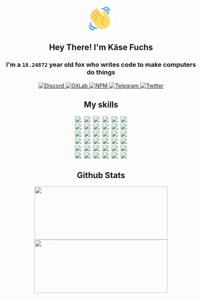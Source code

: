 <div><p align=center><img src=./resources/images/wave.gif width=64px height=64px></p><h2 align=center>Hey There! I'm Käse Fuchs</h2><h3 align=center>I'm a <code>18.24872</code> year old fox who writes code to make computers do things</h3><p align=center><a href=https://discord.com/users/507526681125322772><img alt=Discord src="https://img.shields.io/badge/Discord-5865F2?logo=discord&logoColor=white&style=flat-square#a0d7bc58bed1add2b6354c7599237513"> </a><a href=https://gitlab.com/kasefuchs><img alt=GitLab src="https://img.shields.io/badge/GitLab-330F63?logo=gitlab&logoColor=white&style=flat-square#a0d7bc58bed1add2b6354c7599237513"> </a><a href=https://npmjs.com/~kasefuchs><img alt=NPM src="https://img.shields.io/badge/NPM-CB3837?logo=npm&logoColor=white&style=flat-square#a0d7bc58bed1add2b6354c7599237513"> </a><a href=https://t.me/kasefuchs><img alt=Telegram src="https://img.shields.io/badge/Telegram-2CA5E0?logo=telegram&logoColor=white&style=flat-square#a0d7bc58bed1add2b6354c7599237513"> </a><a href=https://twitter.com/kasefuchs><img alt=Twitter src="https://img.shields.io/badge/Twitter-1DA1F2?logo=twitter&logoColor=white&style=flat-square#a0d7bc58bed1add2b6354c7599237513"></a></p><h2 align=center>My skills</h2><p align=center><a href=https://aws.amazon.com/ ><picture><source srcset="https://skillicons.dev/icons?i=aws&theme=dark#a0d7bc58bed1add2b6354c7599237513" media="(prefers-color-scheme: dark)"><source srcset="https://skillicons.dev/icons?i=aws&theme=light#a0d7bc58bed1add2b6354c7599237513" media="(prefers-color-scheme: light), (prefers-color-scheme: no-preference)"><img src="https://skillicons.dev/icons?i=aws&theme=light#a0d7bc58bed1add2b6354c7599237513"></picture></a>&nbsp;&nbsp;<a href=https://en.wikipedia.org/wiki/Bash_(Unix_shell)><picture><source srcset="https://skillicons.dev/icons?i=bash&theme=dark#a0d7bc58bed1add2b6354c7599237513" media="(prefers-color-scheme: dark)"><source srcset="https://skillicons.dev/icons?i=bash&theme=light#a0d7bc58bed1add2b6354c7599237513" media="(prefers-color-scheme: light), (prefers-color-scheme: no-preference)"><img src="https://skillicons.dev/icons?i=bash&theme=light#a0d7bc58bed1add2b6354c7599237513"></picture></a>&nbsp;&nbsp;<a href=https://discord.com/developers/docs><picture><source srcset="https://skillicons.dev/icons?i=bots&theme=dark#a0d7bc58bed1add2b6354c7599237513" media="(prefers-color-scheme: dark)"><source srcset="https://skillicons.dev/icons?i=bots&theme=light#a0d7bc58bed1add2b6354c7599237513" media="(prefers-color-scheme: light), (prefers-color-scheme: no-preference)"><img src="https://skillicons.dev/icons?i=bots&theme=light#a0d7bc58bed1add2b6354c7599237513"></picture></a>&nbsp;&nbsp;<a href=https://www.cloudflare.com/ ><picture><source srcset="https://skillicons.dev/icons?i=cloudflare&theme=dark#a0d7bc58bed1add2b6354c7599237513" media="(prefers-color-scheme: dark)"><source srcset="https://skillicons.dev/icons?i=cloudflare&theme=light#a0d7bc58bed1add2b6354c7599237513" media="(prefers-color-scheme: light), (prefers-color-scheme: no-preference)"><img src="https://skillicons.dev/icons?i=cloudflare&theme=light#a0d7bc58bed1add2b6354c7599237513"></picture></a>&nbsp;&nbsp;<a href=https://en.wikipedia.org/wiki/CSS><picture><source srcset="https://skillicons.dev/icons?i=css&theme=dark#a0d7bc58bed1add2b6354c7599237513" media="(prefers-color-scheme: dark)"><source srcset="https://skillicons.dev/icons?i=css&theme=light#a0d7bc58bed1add2b6354c7599237513" media="(prefers-color-scheme: light), (prefers-color-scheme: no-preference)"><img src="https://skillicons.dev/icons?i=css&theme=light#a0d7bc58bed1add2b6354c7599237513"></picture></a>&nbsp;&nbsp;<a href=https://www.docker.com/ ><picture><source srcset="https://skillicons.dev/icons?i=docker&theme=dark#a0d7bc58bed1add2b6354c7599237513" media="(prefers-color-scheme: dark)"><source srcset="https://skillicons.dev/icons?i=docker&theme=light#a0d7bc58bed1add2b6354c7599237513" media="(prefers-color-scheme: light), (prefers-color-scheme: no-preference)"><img src="https://skillicons.dev/icons?i=docker&theme=light#a0d7bc58bed1add2b6354c7599237513"></picture></a><br><a href=https://www.electronjs.org/ ><picture><source srcset="https://skillicons.dev/icons?i=electron&theme=dark#a0d7bc58bed1add2b6354c7599237513" media="(prefers-color-scheme: dark)"><source srcset="https://skillicons.dev/icons?i=electron&theme=light#a0d7bc58bed1add2b6354c7599237513" media="(prefers-color-scheme: light), (prefers-color-scheme: no-preference)"><img src="https://skillicons.dev/icons?i=electron&theme=light#a0d7bc58bed1add2b6354c7599237513"></picture></a>&nbsp;&nbsp;<a href=https://expressjs.com/ ><picture><source srcset="https://skillicons.dev/icons?i=express&theme=dark#a0d7bc58bed1add2b6354c7599237513" media="(prefers-color-scheme: dark)"><source srcset="https://skillicons.dev/icons?i=express&theme=light#a0d7bc58bed1add2b6354c7599237513" media="(prefers-color-scheme: light), (prefers-color-scheme: no-preference)"><img src="https://skillicons.dev/icons?i=express&theme=light#a0d7bc58bed1add2b6354c7599237513"></picture></a>&nbsp;&nbsp;<a href=https://www.figma.com/ ><picture><source srcset="https://skillicons.dev/icons?i=figma&theme=dark#a0d7bc58bed1add2b6354c7599237513" media="(prefers-color-scheme: dark)"><source srcset="https://skillicons.dev/icons?i=figma&theme=light#a0d7bc58bed1add2b6354c7599237513" media="(prefers-color-scheme: light), (prefers-color-scheme: no-preference)"><img src="https://skillicons.dev/icons?i=figma&theme=light#a0d7bc58bed1add2b6354c7599237513"></picture></a>&nbsp;&nbsp;<a href=https://firebase.google.com/ ><picture><source srcset="https://skillicons.dev/icons?i=firebase&theme=dark#a0d7bc58bed1add2b6354c7599237513" media="(prefers-color-scheme: dark)"><source srcset="https://skillicons.dev/icons?i=firebase&theme=light#a0d7bc58bed1add2b6354c7599237513" media="(prefers-color-scheme: light), (prefers-color-scheme: no-preference)"><img src="https://skillicons.dev/icons?i=firebase&theme=light#a0d7bc58bed1add2b6354c7599237513"></picture></a>&nbsp;&nbsp;<a href=https://flask.palletsprojects.com/ ><picture><source srcset="https://skillicons.dev/icons?i=flask&theme=dark#a0d7bc58bed1add2b6354c7599237513" media="(prefers-color-scheme: dark)"><source srcset="https://skillicons.dev/icons?i=flask&theme=light#a0d7bc58bed1add2b6354c7599237513" media="(prefers-color-scheme: light), (prefers-color-scheme: no-preference)"><img src="https://skillicons.dev/icons?i=flask&theme=light#a0d7bc58bed1add2b6354c7599237513"></picture></a>&nbsp;&nbsp;<a href=https://cloud.google.com/ ><picture><source srcset="https://skillicons.dev/icons?i=gcp&theme=dark#a0d7bc58bed1add2b6354c7599237513" media="(prefers-color-scheme: dark)"><source srcset="https://skillicons.dev/icons?i=gcp&theme=light#a0d7bc58bed1add2b6354c7599237513" media="(prefers-color-scheme: light), (prefers-color-scheme: no-preference)"><img src="https://skillicons.dev/icons?i=gcp&theme=light#a0d7bc58bed1add2b6354c7599237513"></picture></a><br><a href=https://git-scm.com/ ><picture><source srcset="https://skillicons.dev/icons?i=git&theme=dark#a0d7bc58bed1add2b6354c7599237513" media="(prefers-color-scheme: dark)"><source srcset="https://skillicons.dev/icons?i=git&theme=light#a0d7bc58bed1add2b6354c7599237513" media="(prefers-color-scheme: light), (prefers-color-scheme: no-preference)"><img src="https://skillicons.dev/icons?i=git&theme=light#a0d7bc58bed1add2b6354c7599237513"></picture></a>&nbsp;&nbsp;<a href=https://github.com/ ><picture><source srcset="https://skillicons.dev/icons?i=github&theme=dark#a0d7bc58bed1add2b6354c7599237513" media="(prefers-color-scheme: dark)"><source srcset="https://skillicons.dev/icons?i=github&theme=light#a0d7bc58bed1add2b6354c7599237513" media="(prefers-color-scheme: light), (prefers-color-scheme: no-preference)"><img src="https://skillicons.dev/icons?i=github&theme=light#a0d7bc58bed1add2b6354c7599237513"></picture></a>&nbsp;&nbsp;<a href=https://gitlab.com/ ><picture><source srcset="https://skillicons.dev/icons?i=gitlab&theme=dark#a0d7bc58bed1add2b6354c7599237513" media="(prefers-color-scheme: dark)"><source srcset="https://skillicons.dev/icons?i=gitlab&theme=light#a0d7bc58bed1add2b6354c7599237513" media="(prefers-color-scheme: light), (prefers-color-scheme: no-preference)"><img src="https://skillicons.dev/icons?i=gitlab&theme=light#a0d7bc58bed1add2b6354c7599237513"></picture></a>&nbsp;&nbsp;<a href=https://www.heroku.com/ ><picture><source srcset="https://skillicons.dev/icons?i=heroku&theme=dark#a0d7bc58bed1add2b6354c7599237513" media="(prefers-color-scheme: dark)"><source srcset="https://skillicons.dev/icons?i=heroku&theme=light#a0d7bc58bed1add2b6354c7599237513" media="(prefers-color-scheme: light), (prefers-color-scheme: no-preference)"><img src="https://skillicons.dev/icons?i=heroku&theme=light#a0d7bc58bed1add2b6354c7599237513"></picture></a>&nbsp;&nbsp;<a href=https://en.wikipedia.org/wiki/HTML><picture><source srcset="https://skillicons.dev/icons?i=html&theme=dark#a0d7bc58bed1add2b6354c7599237513" media="(prefers-color-scheme: dark)"><source srcset="https://skillicons.dev/icons?i=html&theme=light#a0d7bc58bed1add2b6354c7599237513" media="(prefers-color-scheme: light), (prefers-color-scheme: no-preference)"><img src="https://skillicons.dev/icons?i=html&theme=light#a0d7bc58bed1add2b6354c7599237513"></picture></a>&nbsp;&nbsp;<a href=https://en.wikipedia.org/wiki/JavaScript><picture><source srcset="https://skillicons.dev/icons?i=js&theme=dark#a0d7bc58bed1add2b6354c7599237513" media="(prefers-color-scheme: dark)"><source srcset="https://skillicons.dev/icons?i=js&theme=light#a0d7bc58bed1add2b6354c7599237513" media="(prefers-color-scheme: light), (prefers-color-scheme: no-preference)"><img src="https://skillicons.dev/icons?i=js&theme=light#a0d7bc58bed1add2b6354c7599237513"></picture></a><br><a href=https://en.wikipedia.org/wiki/Linux><picture><source srcset="https://skillicons.dev/icons?i=linux&theme=dark#a0d7bc58bed1add2b6354c7599237513" media="(prefers-color-scheme: dark)"><source srcset="https://skillicons.dev/icons?i=linux&theme=light#a0d7bc58bed1add2b6354c7599237513" media="(prefers-color-scheme: light), (prefers-color-scheme: no-preference)"><img src="https://skillicons.dev/icons?i=linux&theme=light#a0d7bc58bed1add2b6354c7599237513"></picture></a>&nbsp;&nbsp;<a href=https://mui.com/ ><picture><source srcset="https://skillicons.dev/icons?i=materialui&theme=dark#a0d7bc58bed1add2b6354c7599237513" media="(prefers-color-scheme: dark)"><source srcset="https://skillicons.dev/icons?i=materialui&theme=light#a0d7bc58bed1add2b6354c7599237513" media="(prefers-color-scheme: light), (prefers-color-scheme: no-preference)"><img src="https://skillicons.dev/icons?i=materialui&theme=light#a0d7bc58bed1add2b6354c7599237513"></picture></a>&nbsp;&nbsp;<a href=https://en.wikipedia.org/wiki/Markdown><picture><source srcset="https://skillicons.dev/icons?i=md&theme=dark#a0d7bc58bed1add2b6354c7599237513" media="(prefers-color-scheme: dark)"><source srcset="https://skillicons.dev/icons?i=md&theme=light#a0d7bc58bed1add2b6354c7599237513" media="(prefers-color-scheme: light), (prefers-color-scheme: no-preference)"><img src="https://skillicons.dev/icons?i=md&theme=light#a0d7bc58bed1add2b6354c7599237513"></picture></a>&nbsp;&nbsp;<a href=https://www.mongodb.com/ ><picture><source srcset="https://skillicons.dev/icons?i=mongodb&theme=dark#a0d7bc58bed1add2b6354c7599237513" media="(prefers-color-scheme: dark)"><source srcset="https://skillicons.dev/icons?i=mongodb&theme=light#a0d7bc58bed1add2b6354c7599237513" media="(prefers-color-scheme: light), (prefers-color-scheme: no-preference)"><img src="https://skillicons.dev/icons?i=mongodb&theme=light#a0d7bc58bed1add2b6354c7599237513"></picture></a>&nbsp;&nbsp;<a href=https://www.mysql.com/ ><picture><source srcset="https://skillicons.dev/icons?i=mysql&theme=dark#a0d7bc58bed1add2b6354c7599237513" media="(prefers-color-scheme: dark)"><source srcset="https://skillicons.dev/icons?i=mysql&theme=light#a0d7bc58bed1add2b6354c7599237513" media="(prefers-color-scheme: light), (prefers-color-scheme: no-preference)"><img src="https://skillicons.dev/icons?i=mysql&theme=light#a0d7bc58bed1add2b6354c7599237513"></picture></a>&nbsp;&nbsp;<a href=https://nextjs.org/ ><picture><source srcset="https://skillicons.dev/icons?i=nextjs&theme=dark#a0d7bc58bed1add2b6354c7599237513" media="(prefers-color-scheme: dark)"><source srcset="https://skillicons.dev/icons?i=nextjs&theme=light#a0d7bc58bed1add2b6354c7599237513" media="(prefers-color-scheme: light), (prefers-color-scheme: no-preference)"><img src="https://skillicons.dev/icons?i=nextjs&theme=light#a0d7bc58bed1add2b6354c7599237513"></picture></a><br><a href=https://nodejs.org/en/ ><picture><source srcset="https://skillicons.dev/icons?i=nodejs&theme=dark#a0d7bc58bed1add2b6354c7599237513" media="(prefers-color-scheme: dark)"><source srcset="https://skillicons.dev/icons?i=nodejs&theme=light#a0d7bc58bed1add2b6354c7599237513" media="(prefers-color-scheme: light), (prefers-color-scheme: no-preference)"><img src="https://skillicons.dev/icons?i=nodejs&theme=light#a0d7bc58bed1add2b6354c7599237513"></picture></a>&nbsp;&nbsp;<a href=https://www.postgresql.org/ ><picture><source srcset="https://skillicons.dev/icons?i=postgres&theme=dark#a0d7bc58bed1add2b6354c7599237513" media="(prefers-color-scheme: dark)"><source srcset="https://skillicons.dev/icons?i=postgres&theme=light#a0d7bc58bed1add2b6354c7599237513" media="(prefers-color-scheme: light), (prefers-color-scheme: no-preference)"><img src="https://skillicons.dev/icons?i=postgres&theme=light#a0d7bc58bed1add2b6354c7599237513"></picture></a>&nbsp;&nbsp;<a href=https://learn.microsoft.com/en-us/powershell/ ><picture><source srcset="https://skillicons.dev/icons?i=powershell&theme=dark#a0d7bc58bed1add2b6354c7599237513" media="(prefers-color-scheme: dark)"><source srcset="https://skillicons.dev/icons?i=powershell&theme=light#a0d7bc58bed1add2b6354c7599237513" media="(prefers-color-scheme: light), (prefers-color-scheme: no-preference)"><img src="https://skillicons.dev/icons?i=powershell&theme=light#a0d7bc58bed1add2b6354c7599237513"></picture></a>&nbsp;&nbsp;<a href=https://www.python.org/ ><picture><source srcset="https://skillicons.dev/icons?i=py&theme=dark#a0d7bc58bed1add2b6354c7599237513" media="(prefers-color-scheme: dark)"><source srcset="https://skillicons.dev/icons?i=py&theme=light#a0d7bc58bed1add2b6354c7599237513" media="(prefers-color-scheme: light), (prefers-color-scheme: no-preference)"><img src="https://skillicons.dev/icons?i=py&theme=light#a0d7bc58bed1add2b6354c7599237513"></picture></a>&nbsp;&nbsp;<a href=https://www.raspberrypi.org/ ><picture><source srcset="https://skillicons.dev/icons?i=raspberrypi&theme=dark#a0d7bc58bed1add2b6354c7599237513" media="(prefers-color-scheme: dark)"><source srcset="https://skillicons.dev/icons?i=raspberrypi&theme=light#a0d7bc58bed1add2b6354c7599237513" media="(prefers-color-scheme: light), (prefers-color-scheme: no-preference)"><img src="https://skillicons.dev/icons?i=raspberrypi&theme=light#a0d7bc58bed1add2b6354c7599237513"></picture></a>&nbsp;&nbsp;<a href=https://reactjs.org/ ><picture><source srcset="https://skillicons.dev/icons?i=react&theme=dark#a0d7bc58bed1add2b6354c7599237513" media="(prefers-color-scheme: dark)"><source srcset="https://skillicons.dev/icons?i=react&theme=light#a0d7bc58bed1add2b6354c7599237513" media="(prefers-color-scheme: light), (prefers-color-scheme: no-preference)"><img src="https://skillicons.dev/icons?i=react&theme=light#a0d7bc58bed1add2b6354c7599237513"></picture></a><br><a href=https://redux.js.org/ ><picture><source srcset="https://skillicons.dev/icons?i=redux&theme=dark#a0d7bc58bed1add2b6354c7599237513" media="(prefers-color-scheme: dark)"><source srcset="https://skillicons.dev/icons?i=redux&theme=light#a0d7bc58bed1add2b6354c7599237513" media="(prefers-color-scheme: light), (prefers-color-scheme: no-preference)"><img src="https://skillicons.dev/icons?i=redux&theme=light#a0d7bc58bed1add2b6354c7599237513"></picture></a>&nbsp;&nbsp;<a href=https://en.wikipedia.org/wiki/Regular_expression><picture><source srcset="https://skillicons.dev/icons?i=regex&theme=dark#a0d7bc58bed1add2b6354c7599237513" media="(prefers-color-scheme: dark)"><source srcset="https://skillicons.dev/icons?i=regex&theme=light#a0d7bc58bed1add2b6354c7599237513" media="(prefers-color-scheme: light), (prefers-color-scheme: no-preference)"><img src="https://skillicons.dev/icons?i=regex&theme=light#a0d7bc58bed1add2b6354c7599237513"></picture></a>&nbsp;&nbsp;<a href=https://en.wikipedia.org/wiki/Sass_(stylesheet_language)><picture><source srcset="https://skillicons.dev/icons?i=sass&theme=dark#a0d7bc58bed1add2b6354c7599237513" media="(prefers-color-scheme: dark)"><source srcset="https://skillicons.dev/icons?i=sass&theme=light#a0d7bc58bed1add2b6354c7599237513" media="(prefers-color-scheme: light), (prefers-color-scheme: no-preference)"><img src="https://skillicons.dev/icons?i=sass&theme=light#a0d7bc58bed1add2b6354c7599237513"></picture></a>&nbsp;&nbsp;<a href=https://www.typescriptlang.org/ ><picture><source srcset="https://skillicons.dev/icons?i=ts&theme=dark#a0d7bc58bed1add2b6354c7599237513" media="(prefers-color-scheme: dark)"><source srcset="https://skillicons.dev/icons?i=ts&theme=light#a0d7bc58bed1add2b6354c7599237513" media="(prefers-color-scheme: light), (prefers-color-scheme: no-preference)"><img src="https://skillicons.dev/icons?i=ts&theme=light#a0d7bc58bed1add2b6354c7599237513"></picture></a>&nbsp;&nbsp;<a href=https://unity.com/ ><picture><source srcset="https://skillicons.dev/icons?i=unity&theme=dark#a0d7bc58bed1add2b6354c7599237513" media="(prefers-color-scheme: dark)"><source srcset="https://skillicons.dev/icons?i=unity&theme=light#a0d7bc58bed1add2b6354c7599237513" media="(prefers-color-scheme: light), (prefers-color-scheme: no-preference)"><img src="https://skillicons.dev/icons?i=unity&theme=light#a0d7bc58bed1add2b6354c7599237513"></picture></a>&nbsp;&nbsp;<a href=https://workers.cloudflare.com/ ><picture><source srcset="https://skillicons.dev/icons?i=workers&theme=dark#a0d7bc58bed1add2b6354c7599237513" media="(prefers-color-scheme: dark)"><source srcset="https://skillicons.dev/icons?i=workers&theme=light#a0d7bc58bed1add2b6354c7599237513" media="(prefers-color-scheme: light), (prefers-color-scheme: no-preference)"><img src="https://skillicons.dev/icons?i=workers&theme=light#a0d7bc58bed1add2b6354c7599237513"></picture></a><br></p><h2 align=center>Github Stats</h2><p align=center><picture><source srcset="https://github-readme-stats-kasefuchs.vercel.app/api/?count_private=true&hide_border=true&hide_rank=true&line_height=20&hide_title=true&username=Kasefuchs&theme=dark#a0d7bc58bed1add2b6354c7599237513" media="(prefers-color-scheme: dark)"><source srcset="https://github-readme-stats-kasefuchs.vercel.app/api/?count_private=true&hide_border=true&hide_rank=true&line_height=20&hide_title=true&username=Kasefuchs&theme=light#a0d7bc58bed1add2b6354c7599237513" media="(prefers-color-scheme: light), (prefers-color-scheme: no-preference)"><img align=middle width=350 height=140 src="https://github-readme-stats-kasefuchs.vercel.app/api/?count_private=true&hide_border=true&hide_rank=true&line_height=20&hide_title=true&username=Kasefuchs&theme=light#a0d7bc58bed1add2b6354c7599237513"></picture><picture><source srcset="https://github-readme-stats-kasefuchs.vercel.app/api/top-langs/?count_private=true&hide_border=true&layout=compact&username=Kasefuchs&theme=dark#a0d7bc58bed1add2b6354c7599237513" media="(prefers-color-scheme: dark)"><source srcset="https://github-readme-stats-kasefuchs.vercel.app/api/top-langs/?count_private=true&hide_border=true&layout=compact&username=Kasefuchs&theme=light#a0d7bc58bed1add2b6354c7599237513" media="(prefers-color-scheme: light), (prefers-color-scheme: no-preference)"><img align=middle width=350 height=140 src="https://github-readme-stats-kasefuchs.vercel.app/api/top-langs/?count_private=true&hide_border=true&layout=compact&username=Kasefuchs&theme=light#a0d7bc58bed1add2b6354c7599237513"></picture></p><img src="https://hit.yhype.me/github/profile?user_id=64592097#a0d7bc58bed1add2b6354c7599237513" alt=""></div>